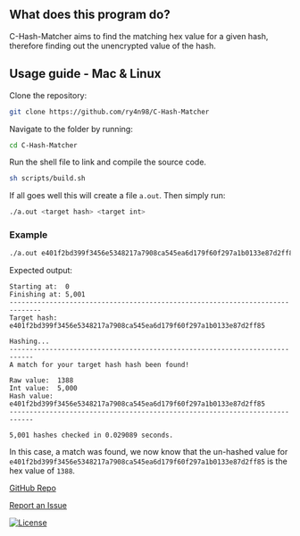 ## What does this program do?

C-Hash-Matcher aims to find the matching hex value for a given hash, therefore finding out the
unencrypted value of the hash.

## Usage guide - Mac & Linux

Clone the repository:
```bash
git clone https://github.com/ry4n98/C-Hash-Matcher
```

Navigate to the folder by running:
```bash
cd C-Hash-Matcher
```

Run the shell file to link and compile the source code.
```bash
sh scripts/build.sh
``` 

If all goes well this will create a file ```a.out```. Then simply run:

```bash
./a.out <target hash> <target int>
```

### Example

```bash
./a.out e401f2bd399f3456e5348217a7908ca545ea6d179f60f297a1b0133e87d2ff85 5001
```

Expected output:
```
Starting at:  0
Finishing at: 5,001
------------------------------------------------------------------------------
Target hash:  e401f2bd399f3456e5348217a7908ca545ea6d179f60f297a1b0133e87d2ff85

Hashing...
----------------------------------------------------------------------------
A match for your target hash hash been found!

Raw value:  1388
Int value:  5,000
Hash value: e401f2bd399f3456e5348217a7908ca545ea6d179f60f297a1b0133e87d2ff85
----------------------------------------------------------------------------

5,001 hashes checked in 0.029089 seconds.
```

In this case, a match was found, we now know that the un-hashed value for `e401f2bd399f3456e5348217a7908ca545ea6d179f60f297a1b0133e87d2ff85` is the hex value of `1388`. 

[GitHub Repo](https://github.com/ryansmith98/C-Hash-Matcher)

[Report an Issue](https://github.com/ryansmith98/C-Hash-Matcher/issues)

[![License](https://img.shields.io/badge/License-MIT-yellowgreen.svg?style=flat-square)](https://github.com/ryansmith98/C-Hash-Matcher/blob/master/LICENSE.md)
